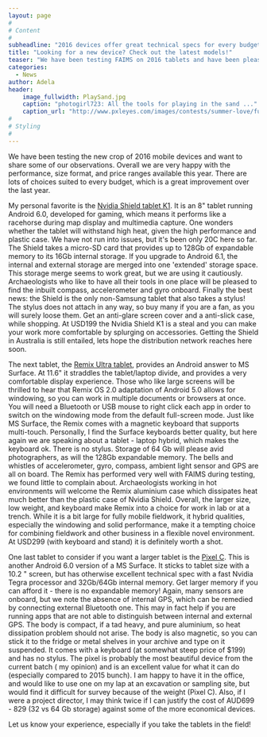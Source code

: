 ```yaml
---
layout: page
#
# Content
#
subheadline: "2016 devices offer great technical specs for every budget."
title: "Looking for a new device? Check out the latest models!"
teaser: "We have been testing FAIMS on 2016 tablets and have been pleasantly surprised."
categories:
  - News
author: Adela
header:
    image_fullwidth: PlaySand.jpg
    caption: "photogirl723: All the tools for playing in the sand ..."
    caption_url: "http://www.pxleyes.com/images/contests/summer-love/fullsize/Playing-in-the-Sand-4fc8f964edadf_hires.jpg"
#
# Styling
#
---
```

We have been testing the new crop of 2016 mobile devices and want to share some of our observations. Overall we are very happy with the performance, size format, and price ranges available this year. There are lots of choices suited to every budget, which is a great improvement over the last year.

My personal favorite is the [Nvidia Shield tablet K1](https://shield.nvidia.com/store/tablet/k1). It is an 8" tablet running Android 6.0, developed for gaming, which means it performs like a racehorse during map display and multimedia capture. One wonders whether the tablet will withstand high heat, given the high performance and plastic case. We have not run into issues, but it's been only 20C here so far. The Shield takes a micro-SD card that provides up to 128Gb of expandable memory to its 16Gb internal storage. If you upgrade to Android 6.1, the internal and external storage are merged into one 'extended' storage space. This storage merge seems to work great, but we are using it cautiously.  Archaeologists who like to have all their tools in one place will be pleased to find the inbuilt compass, accelerometer and gyro onboard. Finally the best news: the Shield is the only non-Samsung tablet that also takes a stylus! The stylus does not attach in any way, so buy many if you are a fan, as you will surely loose them. Get an anti-glare screen cover and a anti-slick case, while shopping. At USD199 the Nvidia Shield K1 is a steal and you can make your work more comfortable by splurging on accessories. Getting the Shield in Australia is still entailed, lets hope the distribution network reaches here soon.

The next tablet, the [Remix Ultra tablet](http://www.jide.com/remix-ultratablet), provides an Android answer to MS Surface. At 11.6" it straddles the tablet/laptop divide, and provides a very comfortable display experience. Those who like large screens will be thrilled to hear that Remix OS 2.0 adaptation of Android 5.0 allows for windowing, so you can work in multiple documents or browsers at once.  You will need a Bluetooth or USB mouse to right click each app in order to switch on the windowing mode from the default full-screen mode.  Just like MS Surface, the Remix comes with a magnetic keyboard that supports multi-touch. Personally, I find the Surface keyboards better quality, but here again we are speaking about a tablet - laptop hybrid, which makes the keyboard ok. There is no stylus.  Storage of 64 Gb will please avid photographers, as will the 128Gb expandable memory.  The bells and whistles of accelerometer, gyro, compass, ambient light sensor and GPS are all on board.  The Remix has performed very well with FAIMS during testing, we found little to complain about. 
Archaeologists working in hot environments will welcome the Remix aluminium case which dissipates heat much better than the plastic case of Nvidia Shield. Overall, the larger size, low weight, and keyboard make Remix into a choice for work in lab or at a trench. While it is a bit large for fully mobile fieldwork, it hybrid qualities, especially the windowing and solid performance, make it a tempting choice for combining fieldwork and other business in a flexible novel environment. At USD299 (with keyboard and stand) it is definitely worth a shot.

One last tablet  to consider if you want a larger tablet is the [Pixel C](https://pixel.google.com/pixel-c/). This is another Android 6.0 version of a MS Surface. It sticks to tablet size with a 10.2 " screen, but has otherwise excellent technical spec with a fast Nvidia Tegra processor and 32Gb/64Gb internal memory. Get larger memory if you can afford it - there is no expandable memory! Again, many sensors are onboard, but we note the absence of internal GPS, which can be remedied by connecting external Bluetooth one. This may in fact help if you are running apps that are not able to distinguish between internal and external GPS. The body is compact, if a tad heavy, and pure aluminium, so heat dissipation problem should not arise. The body is also magnetic, so you can stick it to the fridge or metal shelves in your archive and type on it suspended. It comes with a keyboard (at somewhat steep price of $199) and has no stylus.  The pixel is probably the most beautiful device from the current batch ( my opinion) and is an excellent value for what it can do (especially compared to 2015 bunch).  I am happy to have it in the office, and would like to use one on my lap at an excavation or sampling site, but would find it difficult for survey because of the weight (Pixel C). Also,  if I were a project director, I may think twice if I can justify the cost of AUD699 - 829  (32 vs 64 Gb storage) against some of the more economical devices.

Let us know your experience, especially if you take the tablets in the field!












